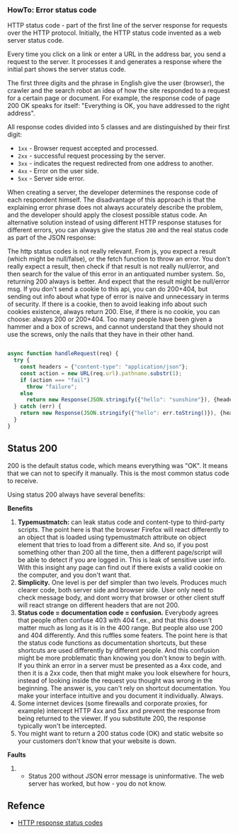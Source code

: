 ### HowTo: Error status code

HTTP status code - part of the first line of the server response for requests over the HTTP protocol.  Initially, the HTTP status code invented as a web server status code.

Every time you click on a link or enter a URL in the address bar, you send a request to the server. It processes it and generates a response where the initial part shows the server status code.

The first three digits and the phrase in English give the user (browser), the crawler and the search robot an idea of how the site responded to a request for a certain page or document. For example, the response code of page 200 OK speaks for itself: "Everything is OK, you have addressed to the right address".

All response codes divided into 5 classes and are distinguished by their first digit:

* `1xx` - Browser request accepted and processed.
* `2xx` - successful request processing by the server. 
* `3xx` - indicates the request redirected from one address to another. 
* `4xx` - Error on the user side.
* `5xx` - Server side error.
 
When creating a server, the developer determines the response code of each respondent himself. The disadvantage of this approach is that the explaining error phrase does not always accurately describe the problem, and the developer should apply the closest possible status code. An alternative solution instead of using different HTTP response statuses for different errors, you can always give the status `200` and the real status code as part of the JSON response:

The http status codes is not really relevant. From js, you expect a result (which might be null/false), or the fetch function to throw an error. You don't really expect a result, then check if that result is not really null/error, and then search for the value of this error in an antiquated number system.
So, returning 200 always is better. And expect that the result might be null/error msg.
If you don't send a cookie to this api, you can do 200+404, but sending out info about what type of error is naive and unnecessary in terms of security.
If there is a cookie, then to avoid leaking info about such cookies existence, always return 200. Else, if there is no cookie, you can choose: always 200 or 200+404.
Too many people have been given a hammer and a box of screws, and cannot understand that they should not use the screws, only the nails that they have in their other hand.

```javascript

async function handleRequest(req) {
  try {
    const headers = {"content-type": "application/json"};
    const action = new URL(req.url).pathname.substr(1);
    if (action === "fail")
      throw "failure";      
    else
      return new Response(JSON.stringify({"hello": "sunshine"}), {headers});
  } catch (err) {
    return new Response(JSON.stringify({"hello": err.toString()}), {headers}); //handle error
  }
}
```

## Status 200

 200 is the default status code, which means everything was "OK". It means that we can not to specify it manually. This is the most common status code to receive. 
 
 Using status 200 always have several benefits:
 
 **Benefits**

1. **Typemustmatch:** can leak status code and content-type to third-party scripts. The point here is that the browser Firefox will react differently to an object that is loaded using typemustmatch attribute on object element that tries to load from a different site. And so, if you post something other than 200 all the time, then a different page/script will be able to detect if you are logged in. This is leak of sensitive user info. With this insight any page can find out if there exists a valid cookie on the computer, and you don't want that.
2. **Simplicity.** One level is per def simpler than two levels. Produces much clearer code, both server side and browser side. User only need to check message body, and dont worry that browser or other client stuff will react strange on different headers that are not 200.
3. **Status code = documentation code = confusion.** Everybody agrees that people often confuse 403 with 404 f.ex., and that this doesn't matter much as long as it is in the 400 range. But people also use 200 and 404 differently. And this ruffles some featers. The point here is that the status code functions as documentation shortcuts, but these shortcuts are used differently by different people. And this confusion might be more problematic than knowing you don't know to begin with. If you think an error in a server must be presented as a 4xx code, and then it is a 2xx code, then that might make you look elsewhere for hours, instead of looking inside the request you thought was wrong in the beginning. The answer is, you can't rely on shortcut documentation. You make your interface intuitive and you document it individually. Always. 
4. Some internet devices (some firewalls and corporate proxies, for example) intercept HTTP 4xx and 5xx and prevent the response from being returned to the viewer. If you substitute 200, the response typically won't be intercepted.
5. You might want to return a 200 status code (OK) and static website so your customers don't know that your website is down.
 
 **Faults**
 
 1. * Status 200 without JSON error message is uninformative. The web server has worked, but how - you do not know.

## Refence

* [HTTP response status codes](https://developer.mozilla.org/en-US/docs/Web/HTTP/Status)
